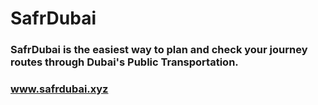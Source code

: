 # SafrDubai
### SafrDubai is the easiest way to plan and check your journey routes through Dubai's Public Transportation.
### www.safrdubai.xyz
